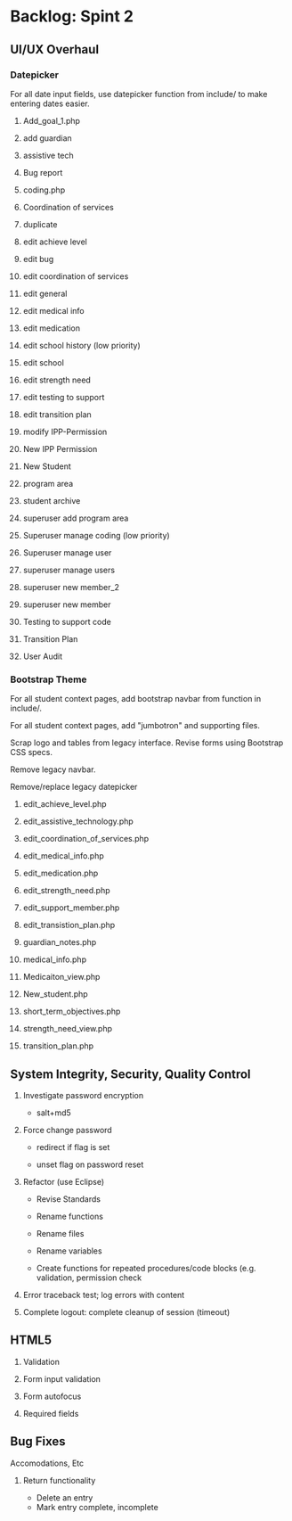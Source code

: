 # Backlog: Spint 2

## UI/UX Overhaul

### Datepicker

For all date input fields, use datepicker function from include/ to make entering dates easier.

1. Add_goal_1.php

2. add guardian

3. assistive tech

4. Bug report

5. coding.php

6. Coordination of services

7. duplicate

8. edit achieve level

9. edit bug

10. edit coordination of services

11. edit general

12. edit medical info

13. edit medication 

14. edit school history (low priority)

15. edit school

16. edit strength need

17. edit testing to support

18. edit transition plan

19. modify IPP-Permission

20. New IPP Permission

21. New Student

22. program area

23. student archive

24. superuser add program area

25. Superuser manage coding (low priority)

26. Superuser manage user

27. superuser manage users

28. superuser new member_2

29. superuser new member

30. Testing to support code

31. Transition Plan

32. User Audit

### Bootstrap Theme

For all student context pages, add bootstrap navbar from function in include/.

For all student context pages, add "jumbotron" and supporting files.

Scrap logo and tables from legacy interface. Revise forms using Bootstrap CSS specs.

Remove legacy navbar.

Remove/replace legacy datepicker

1. edit_achieve_level.php

2. edit_assistive_technology.php

3. edit_coordination_of_services.php

4. edit_medical_info.php

5. edit_medication.php

6. edit_strength_need.php

7. edit_support_member.php

8. edit_transistion_plan.php

9. guardian_notes.php

10. medical_info.php

11. Medicaiton_view.php

12. New_student.php

13. short_term_objectives.php

14. strength_need_view.php

15. transition_plan.php

## System Integrity, Security, Quality Control

1. Investigate password encryption

	* salt+md5

2. Force change password

	* redirect if flag is set

	* unset flag on password reset

3. Refactor (use Eclipse)

	* Revise Standards

	* Rename functions
 	
	* Rename files

	* Rename variables

	* Create functions for repeated procedures/code blocks (e.g. validation, permission check

4. Error traceback test; log errors with content

5. Complete logout: complete cleanup of session (timeout)

## HTML5

1. Validation

2. Form input validation

3. Form autofocus

4. Required fields

## Bug Fixes

Accomodations, Etc

1. Return functionality

	* Delete an entry
	* Mark entry complete, incomplete






